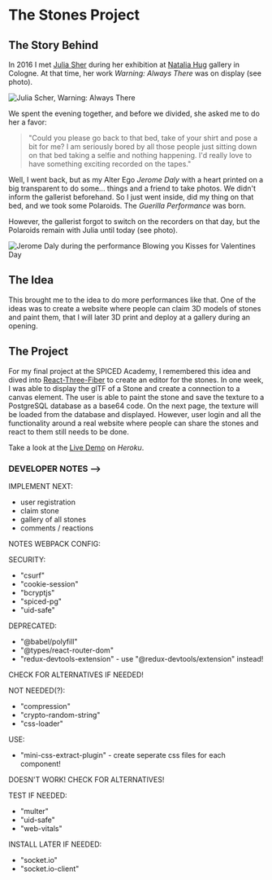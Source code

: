 # The Stones Project

## The Story Behind

In 2016 I met [Julia Sher](https://de.wikipedia.org/wiki/Julia_Scher) during her exhibition at [Natalia Hug](https://nataliahug.com/) gallery in Cologne. At that time, her work _Warning: Always There_ was on display (see photo).

![Julia Scher, Warning: Always There](https://64.media.tumblr.com/b22aa2bda21a622f8137eb21cdaa168e/tumblr_o2kbdkcx8q1s7hj73o1_1280.jpg)

We spent the evening together, and before we divided, she asked me to do her a favor:

> "Could you please go back to that bed, take of your shirt and pose a bit for me? I am seriously bored by all those people just sitting down on that bed taking a selfie and nothing happening. I'd really love to have something exciting recorded on the tapes."

Well, I went back, but as my Alter Ego _Jerome Daly_ with a heart printed on a big transparent to do some... things and a friend to take photos. We didn't inform the gallerist beforehand. So I just went inside, did my thing on that bed, and we took some Polaroids. The _Guerilla Performance_ was born.

However, the gallerist forgot to switch on the recorders on that day, but the Polaroids remain with Julia until today (see photo).

![Jerome Daly during the performance Blowing you Kisses for Valentines Day](https://64.media.tumblr.com/0b758ba6a5c60ad7e58220cd42d6db59/tumblr_o2v8holdFz1s7hj73o2_640.jpg)

## The Idea

This brought me to the idea to do more performances like that. One of the ideas was to create a website where people can claim 3D models of stones and paint them, that I will later 3D print and deploy at a gallery during an opening.

## The Project

For my final project at the SPICED Academy, I remembered this idea and dived into [React-Three-Fiber](https://github.com/pmndrs/react-three-fiber) to create an editor for the stones. In one week, I was able to display the glTF of a Stone and create a connection to a canvas element. The user is able to paint the stone and save the texture to a PostgreSQL database as a base64 code. On the next page, the texture will be loaded from the database and displayed.
However, user login and all the functionality around a real website where people can share the stones and react to them still needs to be done.

Take a look at the [Live Demo](http://stones-project.herokuapp.com/) on _Heroku_.

### DEVELOPER NOTES -->

IMPLEMENT NEXT:

-   user registration
-   claim stone
-   gallery of all stones
-   comments / reactions

NOTES WEBPACK CONFIG:

SECURITY:

-   "csurf"
-   "cookie-session"
-   "bcryptjs"
-   "spiced-pg"
-   "uid-safe"

DEPRECATED:

-   "@babel/polyfill"
-   "@types/react-router-dom"
-   "redux-devtools-extension" - use "@redux-devtools/extension" instead!

CHECK FOR ALTERNATIVES IF NEEDED!

NOT NEEDED(?):

-   "compression"
-   "crypto-random-string"
-   "css-loader"

USE:

-   "mini-css-extract-plugin" - create seperate css files for each component!

DOESN'T WORK! CHECK FOR ALTERNATIVES!

TEST IF NEEDED:

-   "multer"
-   "uid-safe"
-   "web-vitals"

INSTALL LATER IF NEEDED:

-   "socket.io"
-   "socket.io-client"
